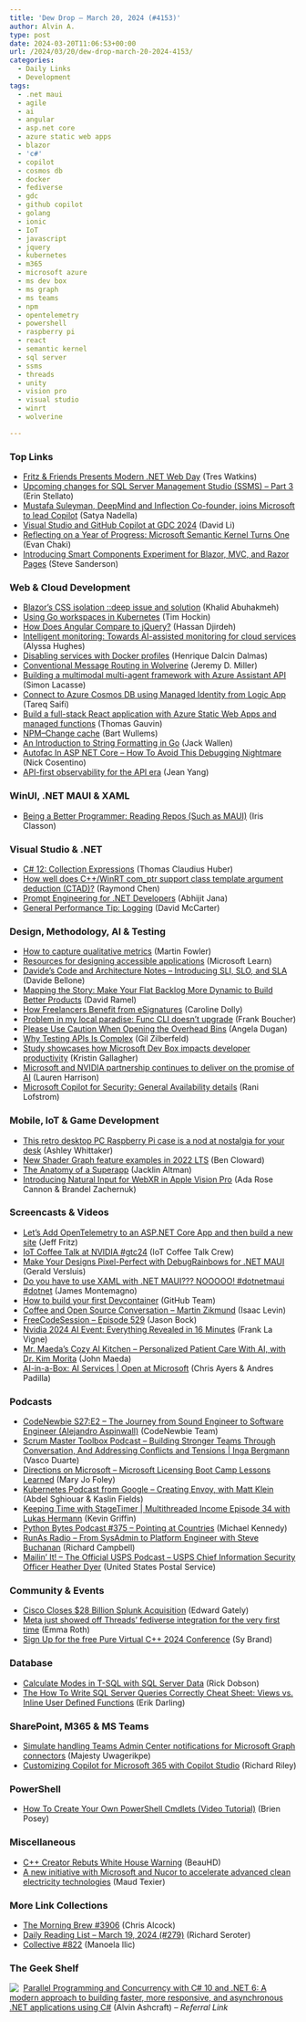 ```yaml
---
title: 'Dew Drop – March 20, 2024 (#4153)'
author: Alvin A.
type: post
date: 2024-03-20T11:06:53+00:00
url: /2024/03/20/dew-drop-march-20-2024-4153/
categories:
  - Daily Links
  - Development
tags:
  - .net maui
  - agile
  - ai
  - angular
  - asp.net core
  - azure static web apps
  - blazor
  - 'c#'
  - copilot
  - cosmos db
  - docker
  - fediverse
  - gdc
  - github copilot
  - golang
  - ionic
  - IoT
  - javascript
  - jquery
  - kubernetes
  - m365
  - microsoft azure
  - ms dev box
  - ms graph
  - ms teams
  - npm
  - opentelemetry
  - powershell
  - raspberry pi
  - react
  - semantic kernel
  - sql server
  - ssms
  - threads
  - unity
  - vision pro
  - visual studio
  - winrt
  - wolverine

---
```

### <a name="top"></a>Top Links

  * <a href="https://www.syncfusion.com/blogs/post/fritz-modern-dotnet-web-day.aspx?utm_source=alvinashcraft&utm_medium=email&utm_campaign=alvinashcraft_blog_edmmar24" target="_blank" rel="noopener">Fritz & Friends Presents Modern .NET Web Day</a> (Tres Watkins)
  * <a href="https://techcommunity.microsoft.com/t5/sql-server-blog/upcoming-changes-for-sql-server-management-studio-ssms-part-3/ba-p/4089102" target="_blank" rel="noopener">Upcoming changes for SQL Server Management Studio (SSMS) &#8211; Part 3</a> (Erin Stellato)
  * <a href="https://blogs.microsoft.com/blog/2024/03/19/mustafa-suleyman-deepmind-and-inflection-co-founder-joins-microsoft-to-lead-copilot/" target="_blank" rel="noopener">Mustafa Suleyman, DeepMind and Inflection Co-founder, joins Microsoft to lead Copilot</a> (Satya Nadella)
  * <a href="https://devblogs.microsoft.com/visualstudio/visual-studio-and-github-copilot-at-gdc-2024/" target="_blank" rel="noopener">Visual Studio and GitHub Copilot at GDC 2024</a> (David Li)
  * <a href="https://devblogs.microsoft.com/semantic-kernel/reflecting-on-a-year-of-progress-microsoft-semantic-kernel-turns-one/" target="_blank" rel="noopener">Reflecting on a Year of Progress: Microsoft Semantic Kernel Turns One</a> (Evan Chaki)
  * <a href="http://www.youtube.com/watch?v=ZWH4yJGJaeg" target="_blank" rel="noopener">Introducing Smart Components Experiment for Blazor, MVC, and Razor Pages</a> (Steve Sanderson)



### <a name="web"></a>Web & Cloud Development

  * <a href="https://khalidabuhakmeh.com/blazors-css-isolation-deep-issue-and-solution" target="_blank" rel="noopener">Blazor&#8217;s CSS isolation ::deep issue and solution</a> (Khalid Abuhakmeh)
  * <a href="https://kubernetes.io/blog/2024/03/19/go-workspaces-in-kubernetes/" target="_blank" rel="noopener">Using Go workspaces in Kubernetes</a> (Tim Hockin)
  * <a href="https://www.telerik.com/blogs/how-does-angular-compare-to-jquery" target="_blank" rel="noopener">How Does Angular Compare to jQuery?</a> (Hassan Djirdeh)
  * <a href="https://www.microsoft.com/en-us/research/blog/intelligent-monitoring-towards-ai-assisted-monitoring-for-cloud-services/" target="_blank" rel="noopener">Intelligent monitoring: Towards AI-assisted monitoring for cloud services</a> (Alyssa Hughes)
  * <a href="https://intodot.net/disabling-services-with-docker-profiles/?utm_source=rss&utm_medium=rss&utm_campaign=disabling-services-with-docker-profiles" target="_blank" rel="noopener">Disabling services with Docker profiles</a> (Henrique Dalcin Dalmas)
  * <a href="https://jeremydmiller.com/2024/03/19/conventional-message-routing-in-wolverine/" target="_blank" rel="noopener">Conventional Message Routing in Wolverine</a> (Jeremy D. Miller)
  * <a href="https://techcommunity.microsoft.com/t5/ai-azure-ai-services-blog/building-a-multimodal-multi-agent-framework-with-azure-assistant/ba-p/4084007" target="_blank" rel="noopener">Building a multimodal multi-agent framework with Azure Assistant API</a> (Simon Lacasse)
  * <a href="https://techcommunity.microsoft.com/t5/azure-integration-services-blog/connect-to-azure-cosmos-db-using-managed-identity-from-logic-app/ba-p/4089505" target="_blank" rel="noopener">Connect to Azure Cosmos DB using Managed Identity from Logic App</a> (Tareq Saifi)
  * <a href="https://techcommunity.microsoft.com/t5/apps-on-azure-blog/build-a-full-stack-react-application-with-azure-static-web-apps/ba-p/4090838" target="_blank" rel="noopener">Build a full-stack React application with Azure Static Web Apps and managed functions</a> (Thomas Gauvin)
  * <a href="https://bartwullems.blogspot.com/2024/03/npmchange-cache.html" target="_blank" rel="noopener">NPM–Change cache</a> (Bart Wullems)
  * <a href="https://thenewstack.io/an-introduction-to-string-formatting-in-go/" target="_blank" rel="noopener">An Introduction to String Formatting in Go</a> (Jack Wallen)
  * <a href="https://www.devleader.ca/2024/03/19/autofac-in-asp-net-core-how-to-avoid-this-debugging-nightmare/" target="_blank" rel="noopener">Autofac In ASP NET Core – How To Avoid This Debugging Nightmare</a> (Nick Cosentino)
  * <a href="https://blog.postman.com/api-first-observability-for-the-api-era/" target="_blank" rel="noopener">API-first observability for the API era</a> (Jean Yang)



### <a name="silverlight"></a>WinUI, .NET MAUI & XAML

  * <a href="https://www.irisclasson.com/2024/03/19/being-a-better-programmer-reading-repos-such-as-maui/" target="_blank" rel="noopener">Being a Better Programmer: Reading Repos (Such as MAUI)</a> (Iris Classon)



### <a name="dotnet"></a>Visual Studio & .NET

  * <a href="https://www.thomasclaudiushuber.com/2024/03/19/csharp-12-collection-expressions/" target="_blank" rel="noopener">C# 12: Collection Expressions</a> (Thomas Claudius Huber)
  * <a href="https://devblogs.microsoft.com/oldnewthing/20240319-00/?p=109552" target="_blank" rel="noopener">How well does C++/WinRT com_ptr support class template argument deduction (CTAD)?</a> (Raymond Chen)
  * <a href="https://dailydotnettips.com/prompt-engineering-for-net-developers/" target="_blank" rel="noopener">Prompt Engineering for .NET Developers</a> (Abhijit Jana)
  * <a href="https://dotnettips.wordpress.com/2024/03/20/general-performance-tips-for-microsoft-net-logging/" target="_blank" rel="noopener">General Performance Tip: Logging</a> (David McCarter)



### <a name="design"></a>Design, Methodology, AI & Testing

  * <a href="https://martinfowler.com/articles/measuring-developer-productivity-humans.html#HowToCaptureQualitativeMetrics" target="_blank" rel="noopener">How to capture qualitative metrics</a> (Martin Fowler)
  * <a href="https://learn.microsoft.com/visualstudio/ide/reference/resources-for-designing-accessible-applications" target="_blank" rel="noopener">Resources for designing accessible applications</a> (Microsoft Learn)
  * <a href="https://www.code4it.dev/architecture-notes/sli-vs-slo-vs-sla/" target="_blank" rel="noopener">Davide&#8217;s Code and Architecture Notes &#8211; Introducing SLI, SLO, and SLA</a> (Davide Bellone)
  * <a href="https://visualstudiomagazine.com/Articles/2024/03/19/story-mapping.aspx" target="_blank" rel="noopener">Mapping the Story: Make Your Flat Backlog More Dynamic to Build Better Products</a> (David Ramel)
  * <a href="https://boldsign.com/blogs/how-freelancers-benefit-from-esignatures/?utm_source=alvinashcraft&utm_medium=email&utm_campaign=alvinashcraft_blog_edmmar24" target="_blank" rel="noopener">How Freelancers Benefit from eSignatures</a> (Caroline Dolly)
  * <a href="https://www.frankysnotes.com/2024/03/problem-in-my-local-paradise-func-cli.html" target="_blank" rel="noopener">Problem in my local paradise: Func CLI doesn&#8217;t upgrade</a> (Frank Boucher)
  * <a href="https://www.duganstrategic.com/blog-duganstrategic/please-use-caution-when-opening-the-overhead-bins" target="_blank" rel="noopener">Please Use Caution When Opening the Overhead Bins</a> (Angela Dugan)
  * <a href="https://www.everydayunittesting.com/2024/03/why-testing-apis-is-complex.html" target="_blank" rel="noopener">Why Testing APIs Is Complex</a> (Gil Zilberfeld)
  * <a href="https://azure.microsoft.com/en-us/blog/study-showcases-how-microsoft-dev-box-impacts-developer-productivity/" target="_blank" rel="noopener">Study showcases how Microsoft Dev Box impacts developer productivity</a> (Kristin Gallagher)
  * <a href="https://azure.microsoft.com/en-us/blog/microsoft-and-nvidia-partnership-continues-to-deliver-on-the-promise-of-ai/" target="_blank" rel="noopener">Microsoft and NVIDIA partnership continues to deliver on the promise of AI</a> (Lauren Harrison)
  * <a href="https://techcommunity.microsoft.com/t5/microsoft-security-copilot-blog/microsoft-copilot-for-security-general-availability-details/ba-p/4079970" target="_blank" rel="noopener">Microsoft Copilot for Security: General Availability details</a> (Rani Lofstrom)



### <a name="mobile"></a>Mobile, IoT & Game Development

  * <a href="https://www.raspberrypi.com/news/this-retro-desktop-pc-raspberry-pi-case-is-a-nod-at-nostalgia-for-your-desk/" target="_blank" rel="noopener">This retro desktop PC Raspberry Pi case is a nod at nostalgia for your desk</a> (Ashley Whittaker)
  * <a href="https://blog.unity.com/engine-platform/shader-graph-feature-examples-2022-lts" target="_blank" rel="noopener">New Shader Graph feature examples in 2022 LTS</a> (Ben Cloward)
  * <a href="https://ionic.io/blog/the-anatomy-of-a-superapp" target="_blank" rel="noopener">The Anatomy of a Superapp</a> (Jacklin Altman)
  * <a href="https://webkit.org/blog/15162/introducing-natural-input-for-webxr-in-apple-vision-pro/" target="_blank" rel="noopener">Introducing Natural Input for WebXR in Apple Vision Pro</a> (Ada Rose Cannon & Brandel Zachernuk)



### <a name="videos"></a>Screencasts & Videos

  * <a href="http://www.youtube.com/watch?v=ZJ_vDgjygT8" target="_blank" rel="noopener">Let&#8217;s Add OpenTelemetry to an ASP.NET Core App and then build a new site</a> (Jeff Fritz)
  * <a href="http://www.youtube.com/watch?v=UDF29EQYyKo" target="_blank" rel="noopener">IoT Coffee Talk at NVIDIA #gtc24</a> (IoT Coffee Talk Crew)
  * <a href="http://www.youtube.com/watch?v=AjOR47AxSAk" target="_blank" rel="noopener">Make Your Designs Pixel-Perfect with DebugRainbows for .NET MAUI</a> (Gerald Versluis)
  * <a href="https://www.youtube.com/watch?v=lcMpkhtlKgU" target="_blank" rel="noopener">Do you have to use XAML with .NET MAUI??? NOOOOO! #dotnetmaui #dotnet</a> (James Montemagno)
  * <a href="http://www.youtube.com/watch?v=C_5tDWsWSj0" target="_blank" rel="noopener">How to build your first Devcontainer</a> (GitHub Team)
  * <a href="http://www.youtube.com/watch?v=7jzmKGzfA2g" target="_blank" rel="noopener">Coffee and Open Source Conversation &#8211; Martin Zikmund</a> (Isaac Levin)
  * <a href="http://www.youtube.com/watch?v=ocL3juVFXVY" target="_blank" rel="noopener">FreeCodeSession &#8211; Episode 529</a> (Jason Bock)
  * <a href="https://www.franksworld.com/2024/03/19/nvidia-2024-ai-event-everything-revealed-in-16-minutes/?utm_source=rss&utm_medium=rss&utm_campaign=nvidia-2024-ai-event-everything-revealed-in-16-minutes" target="_blank" rel="noopener">Nvidia 2024 AI Event: Everything Revealed in 16 Minutes</a> (Frank La Vigne)
  * <a href="http://www.youtube.com/watch?v=_LvN25p3tBI" target="_blank" rel="noopener">Mr. Maeda&#8217;s Cozy AI Kitchen &#8211; Personalized Patient Care With AI, with Dr. Kim Morita</a> (John Maeda)
  * <a href="http://www.youtube.com/watch?v=i7_G1bNad3A" target="_blank" rel="noopener">AI-in-a-Box: AI Services | Open at Microsoft</a> (Chris Ayers & Andres Padilla)



### <a name="podcasts"></a>Podcasts

  * <a href="https://www.codenewbie.org/podcast/the-journey-from-sound-engineer-to-software-engineer" target="_blank" rel="noopener">CodeNewbie S27:E2 &#8211; The Journey from Sound Engineer to Software Engineer (Alejandro Aspinwall)</a> (CodeNewbie Team)
  * <a href="https://scrummastertoolbox.libsyn.com/building-stronger-teams-through-conversation-and-addressing-conflicts-and-tensions-inga-bergmann" target="_blank" rel="noopener">Scrum Master Toolbox Podcast &#8211; Building Stronger Teams Through Conversation, And Addressing Conflicts and Tensions | Inga Bergmann</a> (Vasco Duarte)
  * <a href="https://www.directionsonmicrosoft.com/podcast/microsoft-licensing-boot-camp-lessons-learned" target="_blank" rel="noopener">Directions on Microsoft &#8211; Microsoft Licensing Boot Camp Lessons Learned</a> (Mary Jo Foley)
  * <a href="http://sites.libsyn.com/419861/creating-envoy-with-matt-klein" target="_blank" rel="noopener">Kubernetes Podcast from Google &#8211; Creating Envoy, with Matt Klein</a> (Abdel Sghiouar & Kaslin Fields)
  * <a href="https://share.transistor.fm/s/b9c0e8f7" target="_blank" rel="noopener">Keeping Time with StageTimer | Multithreaded Income Episode 34 with Lukas Hermann</a> (Kevin Griffin)
  * <a href="https://pythonbytes.fm/episodes/show/375/pointing-at-countries" target="_blank" rel="noopener">Python Bytes Podcast #375 &#8211; Pointing at Countries</a> (Michael Kennedy)
  * <a href="https://runasradio.com/Shows/Show/924" target="_blank" rel="noopener">RunAs Radio &#8211; From SysAdmin to Platform Engineer with Steve Buchanan</a> (Richard Campbell)
  * <a href="https://podcasts.apple.com/us/podcast/usps-chief-information-security-officer-heather-dyer/id1587184784?i=1000649722844" target="_blank" rel="noopener">Mailin’ It! &#8211; The Official USPS Podcast &#8211; USPS Chief Information Security Officer Heather Dyer</a> (United States Postal Service)



### <a name="events"></a>Community & Events

  * <a href="https://www.itprotoday.com/it-operations-and-management/cisco-closes-28-billion-splunk-acquisition" target="_blank" rel="noopener">Cisco Closes $28 Billion Splunk Acquisition</a> (Edward Gately)
  * <a href="https://www.theverge.com/24106231/threads-fediverse-demo-meta-fediforum" target="_blank" rel="noopener">Meta just showed off Threads’ fediverse integration for the very first time</a> (Emma Roth)
  * <a href="https://devblogs.microsoft.com/cppblog/sign-up-for-the-free-pure-virtual-c-2024-conference/" target="_blank" rel="noopener">Sign Up for the free Pure Virtual C++ 2024 Conference</a> (Sy Brand)



### <a name="sql"></a>Database

  * <a href="https://www.mssqltips.com/sqlservertip/7940/calculate-modes-in-t-sql-with-sql-server-data/" target="_blank" rel="noopener">Calculate Modes in T-SQL with SQL Server Data</a> (Rick Dobson)
  * <a href="https://erikdarling.com/the-how-to-write-sql-server-queries-correctly-cheat-sheet-views-vs-inline-user-defined-functions/" target="_blank" rel="noopener">The How To Write SQL Server Queries Correctly Cheat Sheet: Views vs. Inline User Defined Functions</a> (Erik Darling)



### <a name="sp"></a>SharePoint, M365 & MS Teams

  * <a href="https://devblogs.microsoft.com/microsoft365dev/simulate-handling-teams-admin-center-notifications-for-microsoft-graph-connectors/" target="_blank" rel="noopener">Simulate handling Teams Admin Center notifications for Microsoft Graph connectors</a> (Majesty Uwagerikpe)
  * <a href="https://techcommunity.microsoft.com/t5/copilot-for-microsoft-365/customizing-copilot-for-microsoft-365-with-copilot-studio/ba-p/4090168" target="_blank" rel="noopener">Customizing Copilot for Microsoft 365 with Copilot Studio</a> (Richard Riley)



### <a name="ps"></a>PowerShell

  * <a href="https://www.itprotoday.com/powershell/how-create-your-own-powershell-cmdlets-video-tutorial" target="_blank" rel="noopener">How To Create Your Own PowerShell Cmdlets (Video Tutorial)</a> (Brien Posey)



### <a name="misc"></a>Miscellaneous

  * <a href="https://developers.slashdot.org/story/24/03/19/019240/c-creator-rebuts-white-house-warning?utm_source=rss1.0mainlinkanon&utm_medium=feed" target="_blank" rel="noopener">C++ Creator Rebuts White House Warning</a> (BeauHD)
  * <a href="https://blog.google/outreach-initiatives/sustainability/google-microsoft-nucor-clean-energy-initiative/" target="_blank" rel="noopener">A new initiative with Microsoft and Nucor to accelerate advanced clean electricity technologies</a> (Maud Texier)



### <a name="links"></a>More Link Collections

  * <a href="https://blog.cwa.me.uk/2024/03/20/the-morning-brew-3906/" target="_blank" rel="noopener">The Morning Brew #3906</a> (Chris Alcock)
  * <a href="https://seroter.com/2024/03/19/daily-reading-list-march-19-2024-279/" target="_blank" rel="noopener">Daily Reading List – March 19, 2024 (#279)</a> (Richard Seroter)
  * <a href="https://tympanus.net/codrops/collective/collective-822/" target="_blank" rel="noopener">Collective #822</a> (Manoela Ilic)



### <a name="shelf"></a>The Geek Shelf

<a href="https://www.amazon.com/dp/1803243678/?tag=amavin-20" target="_blank" rel="noopener"><img decoding="async" align="left" style="margin: 0px 4px 0px 0px; border: 0px currentcolor; border-image: none; float: left; display: inline; background-image: none;" src="https://m.media-amazon.com/images/I/51JILwx8jkL._SS135_.jpg" border="0" /></a>&nbsp;<a href="https://www.amazon.com/dp/1803243678/?tag=amavin-20" target="_blank" rel="noopener">Parallel Programming and Concurrency with C# 10 and .NET 6: A modern approach to building faster, more responsive, and asynchronous .NET applications using C#</a> (Alvin Ashcraft) _&#8211; Referral Link_